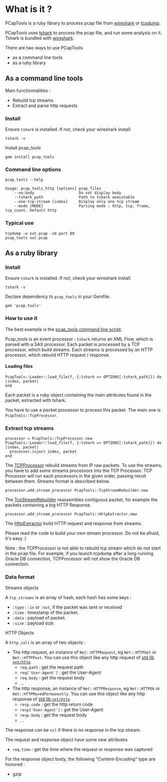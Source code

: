 # What is it ?

PCapTools is a ruby library to process pcap file from [wireshark](http://www.wireshark.org/) or [tcpdump](http://www.tcpdump.org/).

PCapTools uses [tshark](http://www.wireshark.org/docs/man-pages/tshark.html) to process the pcap file, and run some analysis on it. Tshark is bundled with [wireshark](http://www.wireshark.org/download.html).

There are two ways to use PCapTools

* as a command line tools
* as a ruby library

## As a command line tools

Main functionnalities :

* Rebuild tcp streams
* Extract and parse http requests

### Install

Ensure `tshark` is installed. If not, check your wireshark install.

    tshark -v

Install pcap_tools

    gem install pcap_tools

### Command line options

    pcap_tools --help

    Usage: pcap_tools_http [options] pcap_files
        --no-body                    Do not display body
        --tshark_path                Path to tshark executable
        --one-tcp-stream [index]     Display only one tcp stream
        --mode [MODE]                Parsing mode : http, tcp, frame, tcp_count. Default http

### Typical use

    tcpdump -w out.pcap -s0 port 80
    pcap_tools out.pcap


## As a ruby library

### Install

Ensure `tshark` is installed. If not, check your wireshark install.

    tshark -v

Declare dependency to `pcap_tools` in your Gemfile.

    gem 'pcap_tools'

### How to use it

The best example is the [pcap_tools command line script](https://github.com/bpaquet/pcap_tools/blob/master/bin/pcap_tools).

Pcap_tools is an event processor : `tshark` returns an XML Flow, which is parsed with a SAX processor. Each packet is processed by a TCP processor, which build streams. Each streams is processed by an HTTP processor, which rebuild HTTP request / response.

#### Loading files

    PcapTools::Loader::load_file(f, {:tshark => OPTIONS[:tshark_path]}) do |index, packet|
    end

Each packet is a ruby object containing the main attributes found in the packet, extracted with tshark.

You have to use a packet processor to process this packet. The main one is `PcapTools::TcpProcessor`.

### Extract tcp streams

    processor = PcapTools::TcpProcessor.new
    PcapTools::Loader::load_file(f, {:tshark => OPTIONS[:tshark_path]}) do |index, packet|
      processor.inject index, packet
    end

The [TCPProcessor](https://github.com/bpaquet/pcap_tools/blob/master/lib/pcap_tools/packet_processors/tcp.rb) rebuild streams from IP raw packets. To use the streams, you have to add some streams processors into the TCP Processor. TCP Processor will run each processors in the given order, passing result between them. Streams format is described below.

    processor.add_stream_processor PcapTools::TcpStreamRebuilder.new

The [TcpStreamRebuilder](https://github.com/bpaquet/pcap_tools/blob/master/lib/pcap_tools/stream_processors/http.rb) reassembles contiguous packet, for example the packets containing a big HTTP Response.

    processor.add_stream_processor PcapTools::HttpExtractor.new

The [HttpExtractor](https://github.com/bpaquet/pcap_tools/blob/master/lib/pcap_tools/stream_processors/rebuilder.rb) build HTTP request and response from streams.

Please read the code to build your own stream processor. Do not be afraid, it's easy :)

Note : the TCPProcessor is not able to rebuild tcp stream which do not start in the pcap file. For example, if you launch tcpdump after a long running Oracle DB connection, TCPProcessor will not show the Oracle DB connection.

### Data format

Streams objects

A `tcp_streams` is an array of hash, each hash has some keys :

* `:type` : `:in` or `:out`, if the packet was sent or received
* `:time` : timestamp of the packet.
* `:data` : payload of packet.
* `:size` : payload size.

HTTP Objects

A `http_call` is an array of two objects :

* The http request, an instance of `Net::HTTPRequest`, eg `Net::HTTPGet` or `Net::HTTPPost`. You can use this object
like any http request of [std lib `net/http`](http://www.ruby-doc.org/stdlib/libdoc/net/http/rdoc/index.html)
  * `req.path` : get the request path
  * `req['User-Agent']` : get the User-Agent
  * `req.body` : get the request body
  * ...
* The http response, an instance of `Net::HTTPResponse`, eg `Net::HTTPOk` or `Net::HTTPMovedPermanently`. You can use this object
  like any http response of [std lib `net/http`](http://www.ruby-doc.org/stdlib/libdoc/net/http/rdoc/index.html)
  * `resp.code` : get the http return code
  * `resp['User-Agent']` : get the User-Agent
  * `resp.body` : get the request body
  * ...

The response can be `nil` if there is no response in the tcp stream.

The request and response object have some new attributes

* `req.time` : get the time where the request or response was captured

For the response object body, the following "Content-Encoding" type are honored :

* gzip
